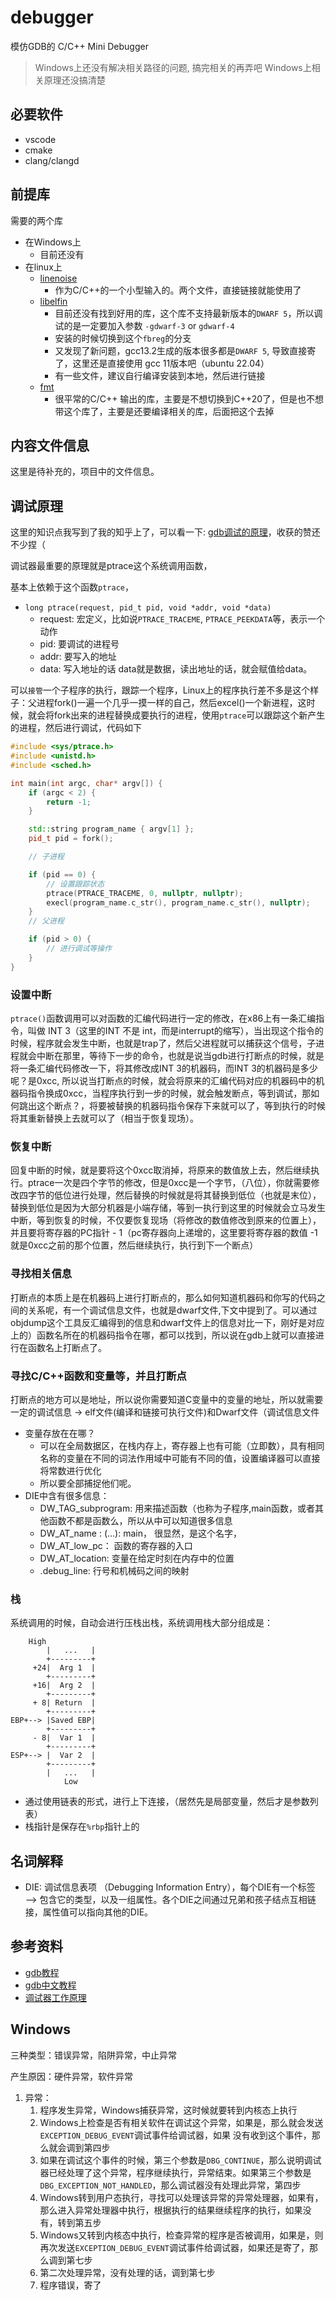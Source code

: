 # debugger

模仿GDB的 C/C++ Mini Debugger

> Windows上还没有解决相关路径的问题, 搞完相关的再弄吧
> Windows上相关原理还没搞清楚

## 必要软件

- vscode
- cmake
- clang/clangd

## 前提库

需要的两个库

- 在Windows上
  - 目前还没有
- 在linux上
  - [linenoise](https://github.com/antirez/linenoise)
    - 作为C/C++的一个小型输入的。两个文件，直接链接就能使用了
  - [libelfin](https://github.com/TartanLlama/libelfin/tree/fbreg)
    - 目前还没有找到好用的库，这个库不支持最新版本的`DWARF 5`，所以调试的是一定要加入参数 `-gdwarf-3` or `gdwarf-4`
    - 安装的时候切换到这个`fbreg`的分支
    - 又发现了新问题，gcc13.2生成的版本很多都是`DWARF 5`, 导致直接寄了，这里还是直接使用 gcc 11版本吧（ubuntu 22.04）
    - 有一些文件，建议自行编译安装到本地，然后进行链接
  - [fmt](https://github.com/fmtlib/fmt)
    - 很平常的C/C++ 输出的库，主要是不想切换到C++20了，但是也不想带这个库了，主要是还要编译相关的库，后面把这个去掉

## 内容文件信息

这里是待补充的，项目中的文件信息。

## 调试原理

这里的知识点我写到了我的知乎上了，可以看一下: [gdb调试的原理](https://www.zhihu.com/question/578172542/answer/3389041105)，收获的赞还不少捏（

调试器最重要的原理就是ptrace这个系统调用函数，

基本上依赖于这个函数`ptrace`，

- `long ptrace(request, pid_t pid, void *addr, void *data)`
  - request: 宏定义，比如说`PTRACE_TRACEME`, `PTRACE_PEEKDATA`等，表示一个动作
  - pid: 要调试的进程号
  - addr: 要写入的地址
  - data: 写入地址的话 data就是数据，读出地址的话，就会赋值给data。

可以`接管`一个子程序的执行，跟踪一个程序，Linux上的程序执行差不多是这个样子：父进程fork()一遍一个几乎一摸一样的自己，然后excel()一个新进程，这时候，就会将fork出来的进程替换成要执行的进程，使用`ptrace`可以跟踪这个新产生的进程，然后进行调试，代码如下

```c++
#include <sys/ptrace.h>
#include <unistd.h>
#include <sched.h>

int main(int argc, char* argv[]) {
    if (argc < 2) {
        return -1;
    }

    std::string program_name { argv[1] };
    pid_t pid = fork();

    // 子进程

    if (pid == 0) {
        // 设置跟踪状态
        ptrace(PTRACE_TRACEME, 0, nullptr, nullptr);
        execl(program_name.c_str(), program_name.c_str(), nullptr);
    }
    // 父进程

    if (pid > 0) {
        // 进行调试等操作
    }
}
```

### 设置中断

`ptrace()`函数调用可以对函数的汇编代码进行一定的修改，在x86上有一条汇编指令，叫做 INT 3（这里的INT 不是 int，而是interrupt的缩写），当出现这个指令的时候，程序就会发生中断，也就是trap了，然后父进程就可以捕获这个信号，子进程就会中断在那里，等待下一步的命令，也就是说当gdb进行打断点的时候，就是将一条汇编代码修改一下，将其修改成INT 3的机器码，而INT 3的机器码是多少呢？是0xcc, 所以说当打断点的时候，就会将原来的汇编代码对应的机器码中的机器码指令换成0xcc，当程序执行到一步的时候，就会触发断点，等到调试，那如何跳出这个断点？，将要被替换的机器码指令保存下来就可以了，等到执行的时候将其重新替换上去就可以了（相当于恢复现场）。

### 恢复中断

回复中断的时候，就是要将这个0xcc取消掉，将原来的数值放上去，然后继续执行。ptrace一次是四个字节的修改，但是0xcc是一个字节，（八位），你就需要修改四字节的低位进行处理，然后替换的时候就是将其替换到低位（也就是末位），替换到低位是因为大部分机器是小端存储，等到一执行到这里的时候就会立马发生中断，等到恢复的时候，不仅要恢复现场（将修改的数值修改到原来的位置上），并且要将寄存器的PC指针 - 1（pc寄存器向上递增的，这里要将寄存器的数值 -1 就是0xcc之前的那个位置，然后继续执行，执行到下一个断点）

### 寻找相关信息

打断点的本质上是在机器码上进行打断点的，那么如何知道机器码和你写的代码之间的关系呢，有一个调试信息文件，也就是dwarf文件,下文中提到了。可以通过objdump这个工具反汇编得到的信息和dwarf文件上的信息对比一下，刚好是对应上的）函数名所在的机器码指令在哪，都可以找到，所以说在gdb上就可以直接进行在函数名上打断点了。

### 寻找C/C++函数和变量等，并且打断点

打断点的地方可以是地址，所以说你需要知道C变量中的变量的地址，所以就需要一定的调试信息 -> elf文件(编译和链接可执行文件)和Dwarf文件（调试信息文件

- 变量存放在在哪？
  - 可以在全局数据区，在栈内存上，寄存器上也有可能（立即数），具有相同名称的变量在不同的词法作用域中可能有不同的值，设置编译器可以直接将常数进行优化
  - 所以要全部捕捉他们呢。
- DIE中含有很多信息：
  - DW_TAG_subprogram: 用来描述函数（也称为子程序,main函数，或者其他函数不都是函数么，所以从中可以知道很多信息
  - DW_AT_name  : (...): main， 很显然，是这个名字，
  - DW_AT_low_pc： 函数的寄存器的入口
  - DW_AT_location: 变量在给定时刻在内存中的位置
  - .debug_line: 行号和机械码之间的映射

### 栈

系统调用的时候，自动会进行压栈出栈，系统调用栈大部分组成是：

```text
    High
        |   ...   |
        +---------+
     +24|  Arg 1  |
        +---------+
     +16|  Arg 2  |
        +---------+
     + 8| Return  |
        +---------+
EBP+--> |Saved EBP|
        +---------+
     - 8|  Var 1  |
        +---------+
ESP+--> |  Var 2  |
        +---------+
        |   ...   |
            Low
```

- 通过使用链表的形式，进行上下连接，（居然先是局部变量，然后才是参数列表）
- 栈指针是保存在`%rbp`指针上的

## 名词解释

- DIE: 调试信息表项 （Debugging Information Entry），每个DIE有一个标签 ——> 包含它的类型，以及一组属性。各个DIE之间通过兄弟和孩子结点互相链接，属性值可以指向其他的DIE。

## 参考资料

- [gdb教程](https://blog.tartanllama.xyz/writing-a-linux-debugger-setup/)
- [gdb中文教程](https://paper.seebug.org/2051/)
- [调试器工作原理](https://abcdxyzk.github.io/blog/2013/11/29/debug-debuger-3/)

## Windows

三种类型：错误异常，陷阱异常，中止异常

产生原因：硬件异常，软件异常

1. 异常：
   1. 程序发生异常，Windows捕获异常，这时候就要转到内核态上执行
   2. Windows上检查是否有相关软件在调试这个异常，如果是，那么就会发送`EXCEPTION_DEBUG_EVENT`调试事件给调试器，如果 没有收到这个事件，那么就会调到第四步
   3. 如果在调试这个事件的时候，第三个参数是`DBG_CONTINUE`，那么说明调试器已经处理了这个异常，程序继续执行，异常结束。如果第三个参数是`DBG_EXCEPTION_NOT_HANDLED`，那么调试器没有处理此异常，第四步
   4. Windows转到用户态执行，寻找可以处理该异常的异常处理器，如果有，那么进入异常处理器中执行，根据执行的结果继续程序的执行，如果没有，转到第五步
   5. Windows又转到内核态中执行，检查异常的程序是否被调用，如果是，则再次发送`EXCEPTION_DEBUG_EVENT`调试事件给调试器，如果还是寄了，那么调到第七步
   6. 第二次处理异常，没有处理的话，调到第七步
   7. 程序错误，寄了 